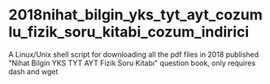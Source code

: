 # 2018nihat_bilgin_yks_tyt_ayt_cozumlu_fizik_soru_kitabi_cozum_indirici
A Linux/Unix shell script for downloading all the pdf files in 2018 published "Nihat Bilgin YKS TYT AYT Fizik Soru Kitabı" question book, only requires dash and wget
